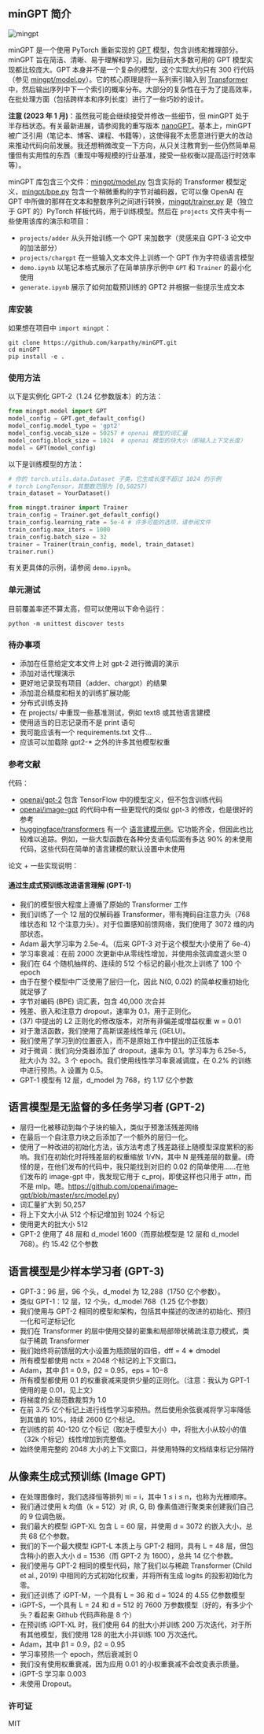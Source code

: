 
## minGPT 简介

![mingpt](mingpt.jpg)

minGPT 是一个使用 PyTorch 重新实现的 [GPT](https://github.com/openai/gpt-2) 模型，包含训练和推理部分。minGPT 旨在简洁、清晰、易于理解和学习，因为目前大多数可用的 GPT 模型实现都比较庞大。GPT 本身并不是一个复杂的模型，这个实现大约只有 300 行代码（参见 [mingpt/model.py](mingpt/model.py)）。它的核心原理是将一系列索引输入到 [Transformer](https://arxiv.org/abs/1706.03762) 中，然后输出序列中下一个索引的概率分布。大部分的复杂性在于为了提高效率，在批处理方面（包括跨样本和序列长度）进行了一些巧妙的设计。

**注意 (2023 年 1 月)**：虽然我可能会继续接受并修改一些细节，但 minGPT 处于半存档状态。有关最新进展，请参阅我的重写版本 [nanoGPT](https://github.com/karpathy/nanoGPT)。基本上，minGPT 被广泛引用（笔记本、博客、课程、书籍等），这使得我不太愿意进行更大的改动来推动代码向前发展。我还想稍微改变一下方向，从只关注教育到一些仍然简单易懂但有实用性的东西（重现中等规模的行业基准，接受一些权衡以提高运行时效率等）。

minGPT 库包含三个文件：[mingpt/model.py](mingpt/model.py) 包含实际的 Transformer 模型定义，[mingpt/bpe.py](mingpt/bpe.py) 包含一个稍微重构的字节对编码器，它可以像 OpenAI 在 GPT 中所做的那样在文本和整数序列之间进行转换，[mingpt/trainer.py](mingpt/trainer.py) 是（独立于 GPT 的）PyTorch 样板代码，用于训练模型。然后在 `projects` 文件夹中有一些使用该库的演示和项目：

- `projects/adder` 从头开始训练一个 GPT 来加数字（灵感来自 GPT-3 论文中的加法部分）
- `projects/chargpt` 在一些输入文本文件上训练一个 GPT 作为字符级语言模型
- `demo.ipynb` 以笔记本格式展示了在简单排序示例中 `GPT` 和 `Trainer` 的最小化使用
- `generate.ipynb` 展示了如何加载预训练的 GPT2 并根据一些提示生成文本

### 库安装

如果想在项目中 `import mingpt`：

```
git clone https://github.com/karpathy/minGPT.git
cd minGPT
pip install -e .
```

### 使用方法

以下是实例化 GPT-2（1.24 亿参数版本）的方法：

```python
from mingpt.model import GPT
model_config = GPT.get_default_config()
model_config.model_type = 'gpt2'
model_config.vocab_size = 50257 # openai 模型的词汇量
model_config.block_size = 1024  # openai 模型的块大小（即输入上下文长度）
model = GPT(model_config)
```

以下是训练模型的方法：

```python
# 你的 torch.utils.data.Dataset 子类，它生成长度不超过 1024 的示例
# torch LongTensor，其整数范围为 [0,50257)
train_dataset = YourDataset()

from mingpt.trainer import Trainer
train_config = Trainer.get_default_config()
train_config.learning_rate = 5e-4 # 许多可能的选项，请参阅文件
train_config.max_iters = 1000
train_config.batch_size = 32
trainer = Trainer(train_config, model, train_dataset)
trainer.run()
```

有关更具体的示例，请参阅 `demo.ipynb`。

### 单元测试

目前覆盖率还不算太高，但可以使用以下命令运行：

```
python -m unittest discover tests
```

### 待办事项

- 添加在任意给定文本文件上对 gpt-2 进行微调的演示
- 添加对话代理演示
- 更好地记录现有项目（adder、chargpt）的结果
- 添加混合精度和相关的训练扩展功能
- 分布式训练支持
- 在 projects/ 中重现一些基准测试，例如 text8 或其他语言建模
- 使用适当的日志记录而不是 print 语句
- 我可能应该有一个 requirements.txt 文件...
- 应该可以加载除 gpt2-\* 之外的许多其他模型权重

### 参考文献

代码：

- [openai/gpt-2](https://github.com/openai/gpt-2) 包含 TensorFlow 中的模型定义，但不包含训练代码
- [openai/image-gpt](https://github.com/openai/image-gpt) 的代码中有一些更现代的类似 gpt-3 的修改，也是很好的参考
- [huggingface/transformers](https://github.com/huggingface/transformers) 有一个 [语言建模示例](https://github.com/huggingface/transformers/tree/master/examples/pytorch/language-modeling)。它功能齐全，但因此也比较难以追踪。例如，一些大型函数在各种分支语句后面有多达 90% 的未使用代码，这些代码在简单的语言建模的默认设置中未使用

论文 + 一些实现说明：

#### 通过生成式预训练改进语言理解 (GPT-1)

- 我们的模型很大程度上遵循了原始的 Transformer 工作
- 我们训练了一个 12 层的仅解码器 Transformer，带有掩码自注意力头（768 维状态和 12 个注意力头）。对于位置感知前馈网络，我们使用了 3072 维的内部状态。
- Adam 最大学习率为 2.5e-4。（后来 GPT-3 对于这个模型大小使用了 6e-4）
- 学习率衰减：在前 2000 次更新中从零线性增加，并使用余弦调度退火至 0
- 我们在 64 个随机抽样的、连续的 512 个标记的最小批次上训练了 100 个 epoch
- 由于在整个模型中广泛使用了层归一化，因此 N(0, 0.02) 的简单权重初始化就足够了
- 字节对编码 (BPE) 词汇表，包含 40,000 次合并
- 残差、嵌入和注意力 dropout，速率为 0.1，用于正则化。
- (37) 中提出的 L2 正则化的修改版本，对所有非偏差或增益权重 w = 0.01
- 对于激活函数，我们使用了高斯误差线性单元 (GELU)。
- 我们使用了学习到的位置嵌入，而不是原始工作中提出的正弦版本
- 对于微调：我们向分类器添加了 dropout，速率为 0.1。学习率为 6.25e-5，批大小为 32。3 个 epoch。我们使用线性学习率衰减调度，在 0.2% 的训练中进行预热。λ 设置为 0.5。
- GPT-1 模型有 12 层，d_model 为 768，约 1.17 亿个参数 

##  语言模型是无监督的多任务学习者 (GPT-2)

-  层归一化被移动到每个子块的输入，类似于预激活残差网络
-  在最后一个自注意力块之后添加了一个额外的层归一化。
-  使用了一种改进的初始化方法，该方法考虑了残差路径上随模型深度累积的影响。我们在初始化时将残差层的权重缩放 1/√N，其中 N 是残差层的数量。(奇怪的是，在他们发布的代码中，我只能找到对旧的 0.02 的简单使用......在他们发布的 image-gpt 中，我发现它用于 c_proj，即使这样也只用于 attn，而不是 mlp。嗯。https://github.com/openai/image-gpt/blob/master/src/model.py)
-  词汇量扩大到 50,257
-  将上下文大小从 512 个标记增加到 1024 个标记
-  使用更大的批大小 512
-  GPT-2 使用了 48 层和 d_model 1600（而原始模型是 12 层和 d_model 768）。约 15.42 亿个参数

##  语言模型是少样本学习者 (GPT-3)

-  GPT-3：96 层，96 个头，d_model 为 12,288（1750 亿个参数）。
-  类似 GPT-1：12 层，12 个头，d_model 768（1.25 亿个参数）
-  我们使用与 GPT-2 相同的模型和架构，包括其中描述的改进的初始化、预归一化和可逆标记化
-  我们在 Transformer 的层中使用交替的密集和局部带状稀疏注意力模式，类似于稀疏 Transformer
-  我们始终将前馈层的大小设置为瓶颈层的四倍，dff = 4 ∗ dmodel
-  所有模型都使用 nctx = 2048 个标记的上下文窗口。
-  Adam，其中 β1 = 0.9，β2 = 0.95，eps = 10−8
-  所有模型都使用 0.1 的权重衰减来提供少量的正则化。（注意：我认为 GPT-1 使用的是 0.01，见上文）
-  将梯度的全局范数裁剪为 1.0
-  在前 3.75 亿个标记上进行线性学习率预热。然后使用余弦衰减将学习率降低到其值的 10%，持续 2600 亿个标记。
-  在训练的前 40-120 亿个标记（取决于模型大小）中，将批大小从较小的值（32k 个标记）线性增加到完整值。
-  始终使用完整的 2048 大小的上下文窗口，并使用特殊的文档结束标记分隔符

##  从像素生成式预训练 (Image GPT)

-  在处理图像时，我们选择恒等排列 πi = i，其中 1 ≤ i ≤ n，也称为光栅顺序。
-  我们通过使用 k 均值（k = 512）对 (R, G, B) 像素值进行聚类来创建我们自己的 9 位调色板。
-  我们最大的模型 iGPT-XL 包含 L = 60 层，并使用 d = 3072 的嵌入大小，总共 68 亿个参数。
-  我们的下一个最大模型 iGPT-L 本质上与 GPT-2 相同，具有 L = 48 层，但包含稍小的嵌入大小 d = 1536（而 GPT-2 为 1600），总共 14 亿个参数。
-  我们使用与 GPT-2 相同的模型代码，除了我们以与稀疏 Transformer (Child et al., 2019) 中相同的方式初始化权重，并将所有生成 logits 的投影初始化为零。
-  我们还训练了 iGPT-M，一个具有 L = 36 和 d = 1024 的 4.55 亿参数模型
-  iGPT-S，一个具有 L = 24 和 d = 512 的 7600 万参数模型（好的，有多少个头？看起来 Github 代码声称是 8 个）
-  在预训练 iGPT-XL 时，我们使用 64 的批大小并训练 200 万次迭代，对于所有其他模型，我们使用 128 的批大小并训练 100 万次迭代。
-  Adam，其中 β1 = 0.9，β2 = 0.95
-  学习率预热一个 epoch，然后衰减到 0
-  我们没有使用权重衰减，因为应用 0.01 的小权重衰减不会改变表示质量。
-  iGPT-S 学习率 0.003
-  未使用 Dropout。

### 许可证

MIT 
